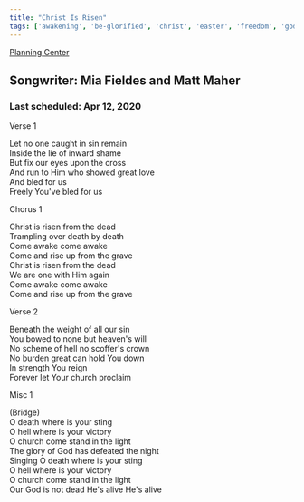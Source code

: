 ```yaml
---
title: "Christ Is Risen"
tags: ['awakening', 'be-glorified', 'christ', 'easter', 'freedom', 'gods-love', 'proclamation', 'renewal', 'resurrection', 'strength', 'the-cross', 'transformation', 'unity', 'victory', 'vision']
---
```


[Planning Center](https://services.planningcenteronline.com/songs/13317764)

## Songwriter: Mia Fieldes and Matt Maher
### Last scheduled: Apr 12, 2020          

Verse 1  
  
Let no one caught in sin remain  
Inside the lie of inward shame  
But fix our eyes upon the cross  
And run to Him who showed great love  
And bled for us  
Freely You've bled for us  
  
Chorus 1  
  
Christ is risen from the dead  
Trampling over death by death  
Come awake come awake  
Come and rise up from the grave  
Christ is risen from the dead  
We are one with Him again  
Come awake come awake  
Come and rise up from the grave  
  
Verse 2  
  
Beneath the weight of all our sin  
You bowed to none but heaven's will  
No scheme of hell no scoffer's crown  
No burden great can hold You down  
In strength You reign  
Forever let Your church proclaim  
  
Misc 1  
  
(Bridge)  
O death where is your sting  
O hell where is your victory  
O church come stand in the light  
The glory of God has defeated the night  
Singing O death where is your sting  
O hell where is your victory  
O church come stand in the light  
Our God is not dead He's alive He's alive
